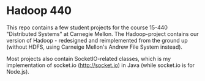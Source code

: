 Hadoop 440
====

This repo contains a few student projects for the course 15-440 "Distributed Systems" at Carnegie Mellon. The Hadoop-project contains our version of Hadoop - redesigned and reimplemented from the ground up (without HDFS, using Carneige Mellon's Andrew File System instead).

Most projects also contain SocketIO-related classes, which is my implementation of socket.io (http://socket.io) in Java (while socket.io is for Node.js).